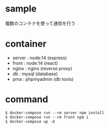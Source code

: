 # sample
複数のコンテナを使って通信を行う

# container
- server : node:14 (express)
- front : node:14 (react)
- nginx : nginx (reverse proxy)
- db : mysql (database)
- pma : phpmyadmin (db tools)
# command

```
$ docker-compose run --rm server npm install
$ docker-compose run --rm front npm i
$ docker-compose up -d
```